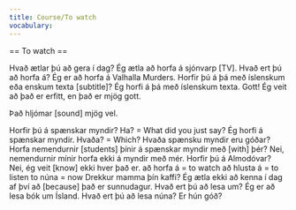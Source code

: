 ```yaml
---
title: Course/To watch
vocabulary:
---
```


== To watch ==

Hvað ætlar þú að gera í dag?
Ég ætla að horfa á sjónvarp [TV].
Hvað ert þú að horfa á?
Ég er að horfa á Valhalla Murders.
Horfir þú á þá með íslenskum eða enskum texta [subtitle]?
Ég horfi á þá með íslenskum texta.
Gott!
Ég veit að það er erfitt, en það er mjög gott.

Það hljómar [sound] mjög vel.

Horfir þú á spænskar myndir?
Ha? = What did you just say?
Ég horfi á spænskar myndir.
Hvaða? = Which?
Hvaða spænsku myndir eru góðar?
Horfa nemendurnir [students] þínir á spænskar myndir með [with] þér?
Nei, nemendurnir mínir horfa ekki á myndir með mér.
Horfir þú á Almodóvar?
Nei, ég veit [know] ekki hver það er.
að horfa á = to watch
að hlusta á = to listen to
núna = now
Drekkur mamma þín kaffi?
Ég ætla ekki að kenna í dag af því að [because] það er sunnudagur.
Hvað ert þú að lesa um?
Ég er að lesa bók um Ísland.
Hvað ert þú að lesa núna?
Er hún góð?

